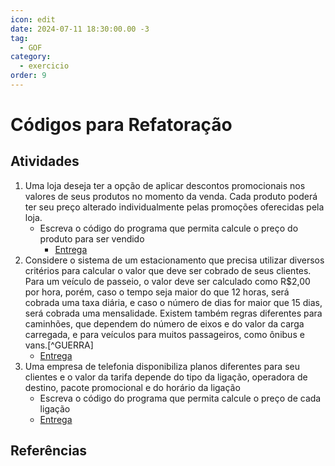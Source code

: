 ```yaml
---
icon: edit
date: 2024-07-11 18:30:00.00 -3
tag:
  - GOF
category:
  - exercicio
order: 9
---
```


# Códigos para Refatoração

## Atividades
1. Uma loja deseja ter a opção de aplicar descontos promocionais nos valores de seus produtos no momento da venda. Cada produto poderá ter seu preço alterado individualmente pelas promoções oferecidas pela loja. 
    - Escreva o código do programa que permita calcule o preço do produto para ser vendido
      - [Entrega](https://classroom.github.com/a/g8pDGk1t)
  1. Considere o sistema de um estacionamento que precisa utilizar diversos critérios para calcular o valor que deve ser cobrado de seus clientes. Para um veículo de passeio, o valor deve ser calculado como R\$2,00 por hora, porém, caso o tempo seja maior do que 12 horas, será cobrada uma taxa diária, e caso o número de dias for maior que 15 dias, será cobrada uma mensalidade. Existem também regras diferentes para caminhões, que dependem do número de eixos e do valor da carga carregada, e para veículos para muitos passageiros, como ônibus e vans.[^GUERRA]
      - [Entrega](https://classroom.github.com/a/Wj9pODK4)
  1. Uma empresa de telefonia disponibiliza planos diferentes para seu clientes e o valor da tarifa depende do tipo da ligação, operadora de destino, pacote promocional e do horário da ligação
      - Escreva o código do programa que permita calcule o preço de cada ligação
      - [Entrega](https://classroom.github.com/a/rERqjmiP)
## Referências

<!-- @include: ../../includes/bib.md -->